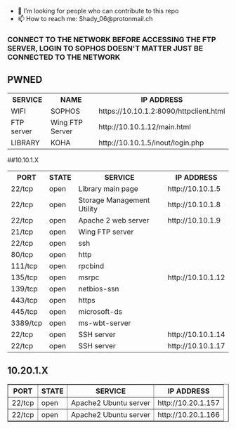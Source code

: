 <ul>
  <li>🤔 I’m looking for people who can contribute to this repo</li>
  <li>📫 How to reach me: Shady_06@protonmail.ch</li>
</ul>
  
<h3>CONNECT TO THE NETWORK BEFORE ACCESSING THE FTP SERVER, LOGIN TO SOPHOS DOESN'T MATTER JUST BE CONNECTED TO THE NETWORK</h3>
<h2>PWNED</h2>

<table>
  <tr>
    <th>SERVICE</th>
    <th>NAME</th>
    <th>IP ADDRESS</th>
  </tr>
  </tr>
    <td> WIFI </td>
    <td> SOPHOS </td>
    <td>https://10.10.1.2:8090/httpclient.html</td>
 </tr>
   </tr>
    <td> FTP server </td>
    <td> Wing FTP Server </td>
    <td> http://10.10.1.12/main.html </td>
 </tr>
 </tr>
   </tr>
    <td> LIBRARY </td>
    <td> KOHA </td>
    <td> http://10.10.1.5/inout/login.php </td>
 </tr>
</table>

##10.10.1.X
<table>
  <tr>
    <th>PORT</th>
    <th>STATE</th>
    <th>SERVICE</th>
    <th>IP ADDRESS</th>
  </tr>
    <td> 22/tcp </td>
    <td> open</td>
    <td>Library main page</td>
    <td>http://10.10.1.5</td>
  </tr>
  <tr>
    <td>22/tcp</td>
    <td>open</td>
    <td>Storage Management Utility</td>
    <td>http://10.10.1.8</td>
  </tr>
  <tr>
    <td>22/tcp</td>
    <td>open</td>
    <td>Apache 2 web server</td>
    <td>http://10.10.1.9</td>
  </tr>
  <tr>
    <td>21/tcp</td>
    <td>open</td>
    <td>Wing FTP server</td>
    <td rowspan="9">http://10.10.1.12</td>
  </tr>
  <tr>
    <td>22/tcp</td>
    <td>open</td>
    <td>ssh</td>

  </tr>
  <tr>
    <td>80/tcp</td>
    <td>open</td>
    <td>http</td>
    
  </tr>
  <tr>
    <td>111/tcp</td>
    <td>open</td>
    <td>rpcbind</td>
  
  </tr>
  <tr>
    <td>135/tcp</td>
    <td>open</td>
    <td>msrpc</td>
   
  </tr>
  <tr>
    <td>139/tcp</td>
    <td>open</td>
    <td>netbios-ssn</td>
    
  </tr>
  <tr>
    <td>443/tcp</td>
    <td>open</td>
    <td>https</td>
 
  </tr>
  <tr>
    <td>445/tcp</td>
    <td>open</td>
    <td>microsoft-ds</td>
 
  </tr>
  <tr>
    <td>3389/tcp</td>
    <td>open</td>
    <td>ms-wbt-server</td>

  </tr> 
  <tr>
    <td>22/tcp</td>
    <td>open</td>
    <td>SSH server</td>
    <td>http://10.10.1.14</td>
  </tr>
  <tr>
    <td>22/tcp</td>
    <td>open</td>
    <td>SSH server</td>
    <td>http://10.10.1.17</td>
  </tr>
</table>

<h2>10.20.1.X</h2>
<table border='1' style='border-collapse:collapse'>
  <tr>
    <th>PORT</th>
    <th>STATE</th>
    <th>SERVICE</th>
    <th>IP ADDRESS</th>
  </tr>
  <tr>
    <td>22/tcp</td>
    <td>open</td>
    <td>Apache2 Ubuntu server</td>
    <td>http://10.20.1.157</td>
  </tr>
  <tr>
    <td>22/tcp</td>
    <td>open</td>
    <td>Apache2 Ubuntu server</td>
    <td>http://10.20.1.166</td>
  </tr>
</table>
